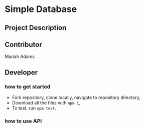 # Simple Database

## Project Description


## Contributor
Mariah Adams

## Developer

### how to get started
* Fork repository, clone locally, navigate to repository directory,
* Download all the files with `npm i`,
* To test, run `npm test`. 

### how to use API